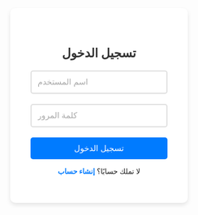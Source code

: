 <!DOCTYPE html>
<html lang="ar">
<head>
  <meta charset="UTF-8">
  <meta name="viewport" content="width=device-width, initial-scale=1.0">
  <title>تسجيل الدخول</title>
  <style>
    * {
      margin: 0;
      padding: 0;
      box-sizing: border-box;
    }

    body {
      font-family: 'Arial', sans-serif;
      background-color: #f0f2f5;
      display: flex;
      justify-content: center;
      align-items: center;
      height: 100vh;
    }

    .login-container {
      display: flex;
      justify-content: center;
      align-items: center;
      height: 100%;
    }

    .login-box {
      background-color: #ffffff;
      padding: 40px;
      width: 350px;
      border-radius: 10px;
      box-shadow: 0 4px 8px rgba(0, 0, 0, 0.1);
      text-align: center;
    }

    h2 {
      color: #333;
      margin-bottom: 20px;
      font-size: 24px;
    }

    .textbox {
      margin-bottom: 20px;
      position: relative;
    }

    .textbox input {
      width: 100%;
      padding: 12px;
      border: 2px solid #ddd;
      border-radius: 5px;
      outline: none;
      font-size: 16px;
      transition: all 0.3s ease;
    }

    .textbox input:focus {
      border-color: #007bff;
    }

    .textbox input::placeholder {
      color: #aaa;
    }

    .btn {
      width: 100%;
      padding: 12px;
      background-color: #007bff;
      border: none;
      border-radius: 5px;
      color: white;
      font-size: 16px;
      cursor: pointer;
      transition: background-color 0.3s ease;
    }

    .btn:hover {
      background-color: #0056b3;
    }

    .signup-link {
      margin-top: 15px;
    }

    .signup-link a {
      color: #007bff;
      text-decoration: none;
      font-weight: bold;
    }

    .signup-link a:hover {
      text-decoration: underline;
    }
  </style>
</head>
<body>
  <div class="login-container">
    <div class="login-box">
      <h2>تسجيل الدخول</h2>
      <form id="loginForm">
        <div class="textbox">
          <input type="text" placeholder="اسم المستخدم" id="username" required>
        </div>
        <div class="textbox">
          <input type="password" placeholder="كلمة المرور" id="password" required>
        </div>
        <button type="submit" class="btn">تسجيل الدخول</button>
      </form>
      <p class="signup-link">لا تملك حسابًا؟ <a href="#">إنشاء حساب</a></p>
    </div>
  </div>

  <script>
    document.getElementById("loginForm").addEventListener("submit", function(event) {
      event.preventDefault();

      let username = document.getElementById("username").value;
      let password = document.getElementById("password").value;

      // هنا يمكنك إضافة التحقق من اسم المستخدم وكلمة المرور
      if (username === "" || password === "") {
        alert("يرجى ملء جميع الحقول.");
      } else {
        // على سبيل المثال: التحقق بنجاح
        alert(`مرحبًا، ${username}! تم تسجيل الدخول بنجاح.`);
      }
    });
  </script>
</body>
</html>
